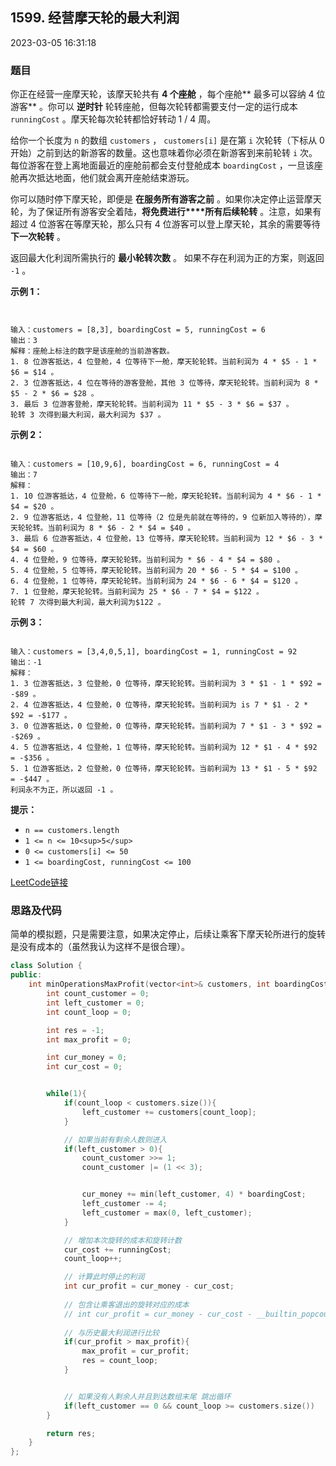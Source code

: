 ## 1599. 经营摩天轮的最大利润

2023-03-05 16:31:18

### 题目

你正在经营一座摩天轮，该摩天轮共有 **4 个座舱** ，每个座舱** 最多可以容纳 4 位游客** 。你可以 **逆时针** 轮转座舱，但每次轮转都需要支付一定的运行成本 ``runningCost`` 。摩天轮每次轮转都恰好转动 1 / 4 周。

给你一个长度为 ``n`` 的数组 ``customers`` ， ``customers[i]`` 是在第 ``i`` 次轮转（下标从 0 开始）之前到达的新游客的数量。这也意味着你必须在新游客到来前轮转 ``i`` 次。每位游客在登上离地面最近的座舱前都会支付登舱成本 ``boardingCost`` ，一旦该座舱再次抵达地面，他们就会离开座舱结束游玩。

你可以随时停下摩天轮，即便是 **在服务所有游客之前** 。如果你决定停止运营摩天轮，为了保证所有游客安全着陆，**将免费进行****所有后续轮转** 。注意，如果有超过 4 位游客在等摩天轮，那么只有 4 位游客可以登上摩天轮，其余的需要等待 **下一次轮转** 。

返回最大化利润所需执行的 **最小轮转次数** 。 如果不存在利润为正的方案，则返回 ``-1`` 。

 

**示例 1：**

<img alt="" src="https://assets.leetcode-cn.com/aliyun-lc-upload/uploads/2020/09/26/wheeldiagram12.png" />

```

输入：customers = [8,3], boardingCost = 5, runningCost = 6
输出：3
解释：座舱上标注的数字是该座舱的当前游客数。
1. 8 位游客抵达，4 位登舱，4 位等待下一舱，摩天轮轮转。当前利润为 4 * $5 - 1 * $6 = $14 。
2. 3 位游客抵达，4 位在等待的游客登舱，其他 3 位等待，摩天轮轮转。当前利润为 8 * $5 - 2 * $6 = $28 。
3. 最后 3 位游客登舱，摩天轮轮转。当前利润为 11 * $5 - 3 * $6 = $37 。
轮转 3 次得到最大利润，最大利润为 $37 。
```

**示例 2：**

```

输入：customers = [10,9,6], boardingCost = 6, runningCost = 4
输出：7
解释：
1. 10 位游客抵达，4 位登舱，6 位等待下一舱，摩天轮轮转。当前利润为 4 * $6 - 1 * $4 = $20 。
2. 9 位游客抵达，4 位登舱，11 位等待（2 位是先前就在等待的，9 位新加入等待的），摩天轮轮转。当前利润为 8 * $6 - 2 * $4 = $40 。
3. 最后 6 位游客抵达，4 位登舱，13 位等待，摩天轮轮转。当前利润为 12 * $6 - 3 * $4 = $60 。
4. 4 位登舱，9 位等待，摩天轮轮转。当前利润为 * $6 - 4 * $4 = $80 。
5. 4 位登舱，5 位等待，摩天轮轮转。当前利润为 20 * $6 - 5 * $4 = $100 。
6. 4 位登舱，1 位等待，摩天轮轮转。当前利润为 24 * $6 - 6 * $4 = $120 。
7. 1 位登舱，摩天轮轮转。当前利润为 25 * $6 - 7 * $4 = $122 。
轮转 7 次得到最大利润，最大利润为$122 。
```

**示例 3：**

```

输入：customers = [3,4,0,5,1], boardingCost = 1, runningCost = 92
输出：-1
解释：
1. 3 位游客抵达，3 位登舱，0 位等待，摩天轮轮转。当前利润为 3 * $1 - 1 * $92 = -$89 。
2. 4 位游客抵达，4 位登舱，0 位等待，摩天轮轮转。当前利润为 is 7 * $1 - 2 * $92 = -$177 。
3. 0 位游客抵达，0 位登舱，0 位等待，摩天轮轮转。当前利润为 7 * $1 - 3 * $92 = -$269 。
4. 5 位游客抵达，4 位登舱，1 位等待，摩天轮轮转。当前利润为 12 * $1 - 4 * $92 = -$356 。
5. 1 位游客抵达，2 位登舱，0 位等待，摩天轮轮转。当前利润为 13 * $1 - 5 * $92 = -$447 。
利润永不为正，所以返回 -1 。
```

 

**提示：**


- ``n == customers.length``
- ``1 <= n <= 10<sup>5</sup>``
- ``0 <= customers[i] <= 50``
- ``1 <= boardingCost, runningCost <= 100``



[LeetCode链接](https://leetcode-cn.com/problems/maximum-profit-of-operating-a-centennial-wheel/)

### 思路及代码

简单的模拟题，只是需要注意，如果决定停止，后续让乘客下摩天轮所进行的旋转是没有成本的（虽然我认为这样不是很合理）。

```cpp
class Solution {
public:
    int minOperationsMaxProfit(vector<int>& customers, int boardingCost, int runningCost) {
        int count_customer = 0;
        int left_customer = 0;
        int count_loop = 0;

        int res = -1;
        int max_profit = 0;

        int cur_money = 0;
        int cur_cost = 0;


        while(1){
            if(count_loop < customers.size()){
                left_customer += customers[count_loop];
            }

            // 如果当前有剩余人数则进入
            if(left_customer > 0){
                count_customer >>= 1;
                count_customer |= (1 << 3);


                cur_money += min(left_customer, 4) * boardingCost;
                left_customer -= 4;
                left_customer = max(0, left_customer); 
            }

            // 增加本次旋转的成本和旋转计数
            cur_cost += runningCost;
            count_loop++;

            // 计算此时停止的利润
            int cur_profit = cur_money - cur_cost;
            
            // 包含让乘客退出的旋转对应的成本
            // int cur_profit = cur_money - cur_cost - __builtin_popcount(count_customer) * runningCost;
            
            // 与历史最大利润进行比较
            if(cur_profit > max_profit){
                max_profit = cur_profit;
                res = count_loop;
            }


            // 如果没有人剩余人并且到达数组末尾 跳出循环
            if(left_customer == 0 && count_loop >= customers.size())    break;
        }

        return res;
    }
};
```